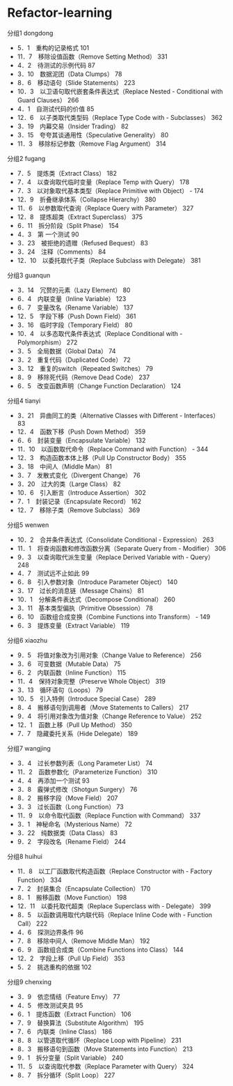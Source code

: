 # Refactor-learning

分组1 dongdong
- 5．1　重构的记录格式 101
- 11．7　移除设值函数（Remove Setting Method） 331
- 4．2　待测试的示例代码 87
- 3．10　数据泥团（Data Clumps） 78
- 8．6　移动语句（Slide Statements） 223
- 10．3　以卫语句取代嵌套条件表达式（Replace Nested - Conditional with Guard Clauses） 266
- 4．1　自测试代码的价值 85
- 12．6　以子类取代类型码（Replace Type Code with - Subclasses） 362
- 3．19　内幕交易（Insider Trading） 82
- 3．15　夸夸其谈通用性（Speculative Generality） 80
- 11．3　移除标记参数（Remove Flag Argument） 314

分组2 fugang
- 7．5　提炼类（Extract Class） 182
- 7．4　以查询取代临时变量（Replace Temp with Query） 178
- 7．3　以对象取代基本类型（Replace Primitive with Object） - 174
- 12．9　折叠继承体系（Collapse Hierarchy） 380
- 11．6　以参数取代查询（Replace Query with Parameter） 327
- 12．8　提炼超类（Extract Superclass） 375
- 6．11　拆分阶段（Split Phase） 154
- 4．3　第 一个测试 90
- 3．23　被拒绝的遗赠（Refused Bequest） 83
- 3．24　注释（Comments） 84
- 12．10　以委托取代子类（Replace Subclass with Delegate） 381

分组3 guanqun
- 3．14　冗赘的元素（Lazy Element） 80
- 6．4　内联变量（Inline Variable） 123
- 6．7　变量改名（Rename Variable） 137
- 12．5　字段下移（Push Down Field） 361
- 3．16　临时字段（Temporary Field） 80
- 10．4　以多态取代条件表达式（Replace Conditional with - Polymorphism） 272
- 3．5　全局数据（Global Data） 74
- 3．2　重复代码（Duplicated Code） 72
- 3．12　重复的switch（Repeated Switches） 79
- 8．9　移除死代码（Remove Dead Code） 237
- 6．5　改变函数声明（Change Function Declaration） 124

分组4 tianyi
- 3．21　异曲同工的类（Alternative Classes with Different - Interfaces） 83
- 12．4　函数下移（Push Down Method） 359
- 6．6　封装变量（Encapsulate Variable） 132
- 11．10　以函数取代命令（Replace Command with Function） - 344
- 12．3　构造函数本体上移（Pull Up Constructor Body） 355
- 3．18　中间人（Middle Man） 81
- 3．7　发散式变化（Divergent Change） 76
- 3．20　过大的类（Large Class） 82
- 10．6　引入断言（Introduce Assertion） 302
- 7．1　封装记录（Encapsulate Record） 162
- 12．7　移除子类（Remove Subclass） 369

分组5 wenwen
- 10．2　合并条件表达式（Consolidate Conditional - Expression） 263
- 11．1　将查询函数和修改函数分离（Separate Query from - Modifier） 306
- 9．3　以查询取代派生变量（Replace Derived Variable with - Query） 248
- 4．7　测试远不止如此 99
- 6．8　引入参数对象（Introduce Parameter Object） 140
- 3．17　过长的消息链（Message Chains） 81
- 10．1　分解条件表达式（Decompose Conditional） 260
- 3．11　基本类型偏执（Primitive Obsession） 78
- 6．10　函数组合成变换（Combine Functions into Transform） - 149
- 6．3　提炼变量（Extract Variable） 119

分组6 xiaozhu
- 9．5　将值对象改为引用对象（Change Value to Reference） 256
- 3．6　可变数据（Mutable Data） 75
- 6．2　内联函数（Inline Function） 115
- 11．4　保持对象完整（Preserve Whole Object） 319
- 3．13　循环语句（Loops） 79
- 10．5　引入特例（Introduce Special Case） 289
- 8．4　搬移语句到调用者（Move Statements to Callers） 217
- 9．4　将引用对象改为值对象（Change Reference to Value） 252
- 12．1　函数上移（Pull Up Method） 350
- 7．7　隐藏委托关系（Hide Delegate） 189

分组7 wangjing
- 3．4　过长参数列表（Long Parameter List） 74
- 11．2　函数参数化（Parameterize Function） 310
- 4．4　再添加一个测试 93
- 3．8　霰弹式修改（Shotgun Surgery） 76
- 8．2　搬移字段（Move Field） 207
- 3．3　过长函数（Long Function） 73
- 11．9　以命令取代函数（Replace Function with Command） 337
- 3．1　神秘命名（Mysterious Name） 72
- 3．22　纯数据类（Data Class） 83
- 9．2　字段改名（Rename Field） 244

分组8 huihui
- 11．8　以工厂函数取代构造函数（Replace Constructor with - Factory Function） 334
- 7．2　封装集合（Encapsulate Collection） 170
- 8．1　搬移函数（Move Function） 198
- 12．11　以委托取代超类（Replace Superclass with - Delegate） 399
- 8．5　以函数调用取代内联代码（Replace Inline Code with - Function Call） 222
- 4．6　探测边界条件 96
- 7．8　移除中间人（Remove Middle Man） 192
- 6．9　函数组合成类（Combine Functions into Class） 144
- 12．2　字段上移（Pull Up Field） 353
- 5．2　挑选重构的依据 102

分组9 chenxing
- 3．9　依恋情结（Feature Envy） 77
- 4．5　修改测试夹具 95
- 6．1　提炼函数（Extract Function） 106
- 7．9　替换算法（Substitute Algorithm） 195
- 7．6　内联类（Inline Class） 186
- 8．8　以管道取代循环（Replace Loop with Pipeline） 231
- 8．3　搬移语句到函数（Move Statements into Function） 213
- 9．1　拆分变量（Split Variable） 240
- 11．5　以查询取代参数（Replace Parameter with Query） 324
- 8．7　拆分循环（Split Loop） 227
